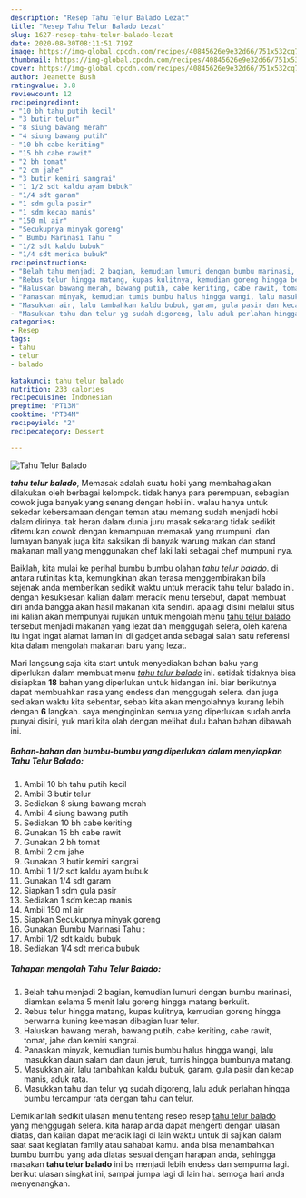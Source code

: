 ```yaml
---
description: "Resep Tahu Telur Balado Lezat"
title: "Resep Tahu Telur Balado Lezat"
slug: 1627-resep-tahu-telur-balado-lezat
date: 2020-08-30T08:11:51.719Z
image: https://img-global.cpcdn.com/recipes/40845626e9e32d66/751x532cq70/tahu-telur-balado-foto-resep-utama.jpg
thumbnail: https://img-global.cpcdn.com/recipes/40845626e9e32d66/751x532cq70/tahu-telur-balado-foto-resep-utama.jpg
cover: https://img-global.cpcdn.com/recipes/40845626e9e32d66/751x532cq70/tahu-telur-balado-foto-resep-utama.jpg
author: Jeanette Bush
ratingvalue: 3.8
reviewcount: 12
recipeingredient:
- "10 bh tahu putih kecil"
- "3 butir telur"
- "8 siung bawang merah"
- "4 siung bawang putih"
- "10 bh cabe keriting"
- "15 bh cabe rawit"
- "2 bh tomat"
- "2 cm jahe"
- "3 butir kemiri sangrai"
- "1 1/2 sdt kaldu ayam bubuk"
- "1/4 sdt garam"
- "1 sdm gula pasir"
- "1 sdm kecap manis"
- "150 ml air"
- "Secukupnya minyak goreng"
- " Bumbu Marinasi Tahu "
- "1/2 sdt kaldu bubuk"
- "1/4 sdt merica bubuk"
recipeinstructions:
- "Belah tahu menjadi 2 bagian, kemudian lumuri dengan bumbu marinasi, diamkan selama 5 menit lalu goreng hingga matang berkulit."
- "Rebus telur hingga matang, kupas kulitnya, kemudian goreng hingga berwarna kuning keemasan dibagian luar telur."
- "Haluskan bawang merah, bawang putih, cabe keriting, cabe rawit, tomat, jahe dan kemiri sangrai."
- "Panaskan minyak, kemudian tumis bumbu halus hingga wangi, lalu masukkan daun salam dan daun jeruk, tumis hingga bumbunya matang."
- "Masukkan air, lalu tambahkan kaldu bubuk, garam, gula pasir dan kecap manis, aduk rata."
- "Masukkan tahu dan telur yg sudah digoreng, lalu aduk perlahan hingga bumbu tercampur rata dengan tahu dan telur."
categories:
- Resep
tags:
- tahu
- telur
- balado

katakunci: tahu telur balado 
nutrition: 233 calories
recipecuisine: Indonesian
preptime: "PT13M"
cooktime: "PT34M"
recipeyield: "2"
recipecategory: Dessert

---
```



![Tahu Telur Balado](https://img-global.cpcdn.com/recipes/40845626e9e32d66/751x532cq70/tahu-telur-balado-foto-resep-utama.jpg)

<b><i>tahu telur balado</i></b>, Memasak adalah suatu hobi yang membahagiakan dilakukan oleh berbagai kelompok. tidak hanya para perempuan, sebagian cowok juga banyak yang senang dengan hobi ini. walau hanya untuk sekedar kebersamaan dengan teman atau memang sudah menjadi hobi dalam dirinya. tak heran dalam dunia juru masak sekarang tidak sedikit ditemukan cowok dengan kemampuan memasak yang mumpuni, dan lumayan banyak juga kita saksikan di banyak warung makan dan stand makanan mall yang menggunakan chef laki laki sebagai chef mumpuni nya.

Baiklah, kita mulai ke perihal bumbu bumbu olahan <i>tahu telur balado</i>. di antara rutinitas kita, kemungkinan akan terasa menggembirakan bila sejenak anda memberikan sedikit waktu untuk meracik tahu telur balado ini. dengan kesuksesan kalian dalam meracik menu tersebut, dapat membuat diri anda bangga akan hasil makanan kita sendiri. apalagi disini melalui situs ini kalian akan mempunyai rujukan untuk mengolah menu <u>tahu telur balado</u> tersebut menjadi makanan yang lezat dan menggugah selera, oleh karena itu ingat ingat alamat laman ini di gadget anda sebagai salah satu referensi kita dalam mengolah makanan baru yang lezat.




Mari langsung saja kita start untuk menyediakan bahan baku yang diperlukan dalam membuat menu <u><i>tahu telur balado</i></u> ini. setidak tidaknya bisa disiapkan <b>18</b> bahan yang diperlukan untuk hidangan ini. biar berikutnya dapat membuahkan rasa yang endess dan menggugah selera. dan juga sediakan waktu kita sebentar, sebab kita akan mengolahnya kurang lebih dengan <b>6</b> langkah. saya menginginkan semua yang diperlukan sudah anda punyai disini, yuk mari kita olah dengan melihat dulu bahan bahan dibawah ini.

<!--inarticleads1-->

##### Bahan-bahan dan bumbu-bumbu yang diperlukan dalam menyiapkan Tahu Telur Balado:

1. Ambil 10 bh tahu putih kecil
1. Ambil 3 butir telur
1. Sediakan 8 siung bawang merah
1. Ambil 4 siung bawang putih
1. Sediakan 10 bh cabe keriting
1. Gunakan 15 bh cabe rawit
1. Gunakan 2 bh tomat
1. Ambil 2 cm jahe
1. Gunakan 3 butir kemiri sangrai
1. Ambil 1 1/2 sdt kaldu ayam bubuk
1. Gunakan 1/4 sdt garam
1. Siapkan 1 sdm gula pasir
1. Sediakan 1 sdm kecap manis
1. Ambil 150 ml air
1. Siapkan Secukupnya minyak goreng
1. Gunakan  Bumbu Marinasi Tahu :
1. Ambil 1/2 sdt kaldu bubuk
1. Sediakan 1/4 sdt merica bubuk




<!--inarticleads2-->

##### Tahapan mengolah Tahu Telur Balado:

1. Belah tahu menjadi 2 bagian, kemudian lumuri dengan bumbu marinasi, diamkan selama 5 menit lalu goreng hingga matang berkulit.
1. Rebus telur hingga matang, kupas kulitnya, kemudian goreng hingga berwarna kuning keemasan dibagian luar telur.
1. Haluskan bawang merah, bawang putih, cabe keriting, cabe rawit, tomat, jahe dan kemiri sangrai.
1. Panaskan minyak, kemudian tumis bumbu halus hingga wangi, lalu masukkan daun salam dan daun jeruk, tumis hingga bumbunya matang.
1. Masukkan air, lalu tambahkan kaldu bubuk, garam, gula pasir dan kecap manis, aduk rata.
1. Masukkan tahu dan telur yg sudah digoreng, lalu aduk perlahan hingga bumbu tercampur rata dengan tahu dan telur.




Demikianlah sedikit ulasan menu tentang resep resep <u>tahu telur balado</u> yang menggugah selera. kita harap anda dapat mengerti dengan ulasan diatas, dan kalian dapat meracik lagi di lain waktu untuk di sajikan dalam saat saat kegiatan family atau sahabat kamu. anda bisa menambahkan bumbu bumbu yang ada diatas sesuai dengan harapan anda, sehingga masakan <b>tahu telur balado</b> ini bs menjadi lebih endess dan sempurna lagi. berikut ulasan singkat ini, sampai jumpa lagi di lain hal. semoga hari anda menyenangkan.
